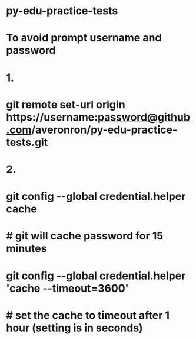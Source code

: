 # py-edu-practice-tests

# To avoid prompt username and password
# 1.
# git remote set-url origin https://username:password@github.com/averonron/py-edu-practice-tests.git
#
# 2.
# git config --global credential.helper cache
# # git will cache password for 15 minutes
# git config --global credential.helper 'cache --timeout=3600'
# # set the cache to timeout after 1 hour (setting is in seconds)
